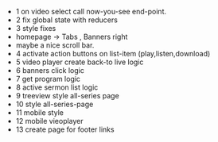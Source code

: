 - 1 on video select call now-you-see end-point.
- 2 fix global state with reducers
- 3 style fixes
- homepage -> Tabs , Banners right
- maybe a nice scroll bar.
- 4 activate action buttons on list-item (play,listen,download)
- 5 video player create back-to live logic
- 6 banners click logic
- 7 get program logic
- 8 active sermon list logic
- 9 treeview style all-series page
- 10 style all-series-page
- 11 mobile style
- 12 mobile vieoplayer
- 13 create page for footer links

